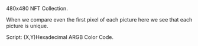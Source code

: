 480x480 NFT Collection.

When we compare even the first pixel of each picture here we see that each picture is unique.

Script: (X,Y)Hexadecimal ARGB Color Code.
